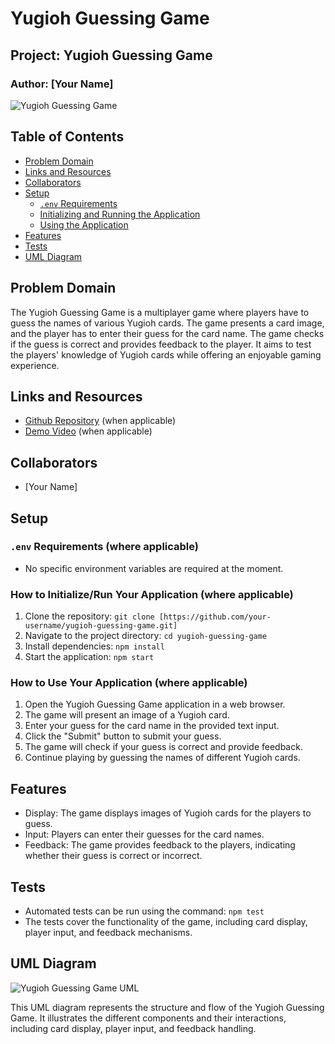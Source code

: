 # Yugioh Guessing Game

## Project: Yugioh Guessing Game

### Author: [Your Name]

![Yugioh Guessing Game](yugioh-guessing-game-screenshot.png)

## Table of Contents

- [Problem Domain](#problem-domain)
- [Links and Resources](#links-and-resources)
- [Collaborators](#collaborators)
- [Setup](#setup)
  - [`.env` Requirements](#env-requirements-where-applicable)
  - [Initializing and Running the Application](#how-to-initializerun-your-application-where-applicable)
  - [Using the Application](#how-to-use-your-application-where-applicable)
- [Features](#features)
- [Tests](#tests)
- [UML Diagram](#uml-diagram)

## Problem Domain

The Yugioh Guessing Game is a multiplayer game where players have to guess the names of various Yugioh cards. The game presents a card image, and the player has to enter their guess for the card name. The game checks if the guess is correct and provides feedback to the player. It aims to test the players' knowledge of Yugioh cards while offering an enjoyable gaming experience.

## Links and Resources

- [Github Repository](http://xyz.com) (when applicable)
- [Demo Video](http://xyz.com) (when applicable)

## Collaborators

- [Your Name]

## Setup

### `.env` Requirements (where applicable)

- No specific environment variables are required at the moment.

### How to Initialize/Run Your Application (where applicable)

1. Clone the repository: `git clone [https://github.com/your-username/yugioh-guessing-game.git]`
2. Navigate to the project directory: `cd yugioh-guessing-game`
3. Install dependencies: `npm install`
4. Start the application: `npm start`

### How to Use Your Application (where applicable)

1. Open the Yugioh Guessing Game application in a web browser.
2. The game will present an image of a Yugioh card.
3. Enter your guess for the card name in the provided text input.
4. Click the "Submit" button to submit your guess.
5. The game will check if your guess is correct and provide feedback.
6. Continue playing by guessing the names of different Yugioh cards.

## Features

- Display: The game displays images of Yugioh cards for the players to guess.
- Input: Players can enter their guesses for the card names.
- Feedback: The game provides feedback to the players, indicating whether their guess is correct or incorrect.

## Tests

- Automated tests can be run using the command: `npm test`
- The tests cover the functionality of the game, including card display, player input, and feedback mechanisms.

## UML Diagram

![Yugioh Guessing Game UML](yugioh-guessing-game-uml.png)

This UML diagram represents the structure and flow of the Yugioh Guessing Game. It illustrates the different components and their interactions, including card display, player input, and feedback handling.
